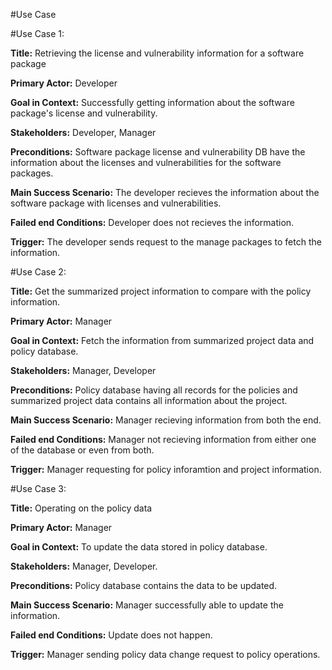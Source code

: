 #Use Case

#Use Case 1:

**Title:** Retrieving the license and vulnerability information for a software package

**Primary Actor:** Developer

**Goal in Context:** Successfully getting information about the software package's license and vulnerability.

**Stakeholders:** Developer, Manager

**Preconditions:** Software package license and vulnerability DB have the information about the licenses and vulnerabilities for the software packages.

**Main Success Scenario:** The developer recieves the information about the software package with licenses and vulnerabilities.

**Failed end Conditions:** Developer does not recieves the information.

**Trigger:** The developer sends request to the manage packages to fetch the information.

#Use Case 2:

**Title:** Get the summarized project information to compare with the policy information.

**Primary Actor:** Manager

**Goal in Context:** Fetch the information from summarized project data and policy database.

**Stakeholders:** Manager, Developer

**Preconditions:** Policy database having all records for the policies and summarized project data contains all information about the project.

**Main Success Scenario:** Manager recieving information from both the end.

**Failed end Conditions:** Manager not recieving information from either one of the database or even from both.

**Trigger:** Manager requesting for policy inforamtion and project information.

#Use Case 3:

**Title:** Operating on the policy data

**Primary Actor:** Manager

**Goal in Context:** To update the data stored in policy database.

**Stakeholders:** Manager, Developer.

**Preconditions:** Policy database contains the data to be updated.

**Main Success Scenario:** Manager successfully able to update the information.

**Failed end Conditions:** Update does not happen.

**Trigger:** Manager sending policy data change request to policy operations.
